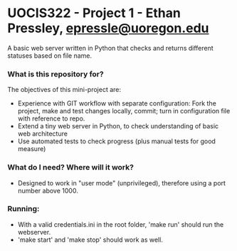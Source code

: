 # UOCIS322 - Project 1 - Ethan Pressley, epressle@uoregon.edu #

A basic web server written in Python that checks and returns different statuses based on file name.

### What is this repository for? ###

The objectives of this mini-project are:

  * Experience with GIT workflow with separate configuration:
  Fork the project, make and test changes locally, commit;
  turn in configuration file with reference to repo.
  * Extend a tiny web server in Python, to check understanding of
  basic web architecture
  * Use automated tests to check progress (plus manual tests for good measure)

### What do I need?  Where will it work? ###

* Designed to work in "user mode" (unprivileged),
therefore using a port number above 1000.

### Running: ###

* With a valid credentials.ini in the root folder, 'make run' should run the webserver.
* 'make start' and 'make stop' should work as well.




